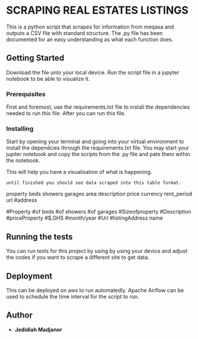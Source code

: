 # SCRAPING REAL ESTATES LISTINGS

This is a python script that scrapes for information from meqasa and outputs a CSV file with standard structure. The .py file has been documented for an easy understanding as what each function does.

## Getting Started

Download the file unto your local device. Run the script file in a jupyter notebook to be able to visualize it.

### Prerequisites

First and foremost, use the requirements.txt file to install the dependencies needed to run this file. After you can run this file.


### Installing
Start by opening your terminal and going into your virtual environment to install the dependcies through the requirements.txt file. You may start your jupiter notebook and copy the scripts from the .py file and pate them within the notebook.

This will help you have a visualisation of what is happening.

```
until finished you should see data scraped into this table format.
```

property   beds     showers     garages      area          description     price     currency  rent_period  url   #address 

#Property #of beds #of showers #of garages  #Sizeofproperty #Description  #priceProperty #$,GHS  #month/year #Url  #listingAddress
name   


## Running the tests

You can run tests for this project by using by using your device and adjust the codes if you want to scrape a different site to get data.

## Deployment
This can be deployed on aws to run automatedly. Apache Airflow can be used to schedule the time interval for the script to run.

## Author

* **Jedidiah Madjanor**
